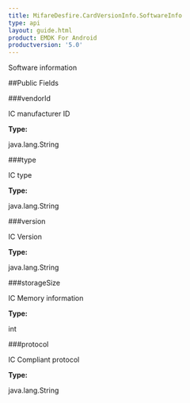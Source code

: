 ```yaml
---
title: MifareDesfire.CardVersionInfo.SoftwareInfo
type: api
layout: guide.html
product: EMDK For Android
productversion: '5.0'
---
```



Software information

##Public Fields

###vendorId

IC manufacturer ID

**Type:**

java.lang.String

###type

IC type

**Type:**

java.lang.String

###version

IC Version

**Type:**

java.lang.String

###storageSize

IC Memory information

**Type:**

int

###protocol

IC Compliant protocol

**Type:**

java.lang.String





